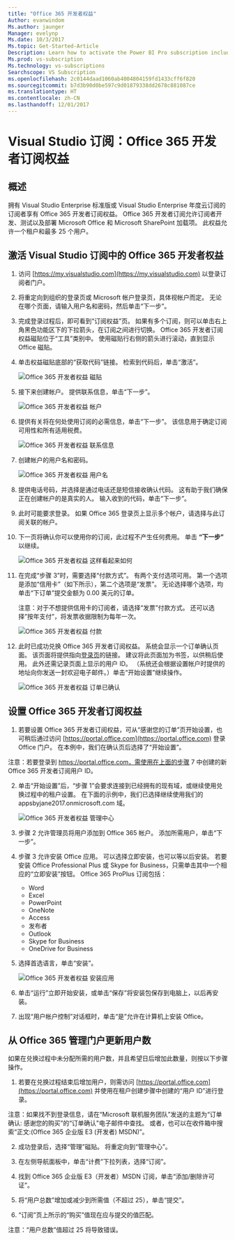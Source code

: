 ```yaml
---
title: "Office 365 开发者权益"
Author: evanwindom
Ms.author: jaunger
Manager: evelynp
Ms.date: 10/3/2017
Ms.topic: Get-Started-Article
Description: Learn how to activate the Power BI Pro subscription included in your Visual Studio subscription.
Ms.prod: vs-subscription
Ms.technology: vs-subscriptions
Searchscope: VS Subscription
ms.openlocfilehash: 2c0144daad1060ab4004804159fd1433cff6f820
ms.sourcegitcommit: b7d3b90d0be597c9d01879338dd2678c881087ce
ms.translationtype: HT
ms.contentlocale: zh-CN
ms.lasthandoff: 12/01/2017
---
```

# <a name="visual-studio-subscriptions---the-office-365-developer-subscription-benefit"></a>Visual Studio 订阅：Office 365 开发者订阅权益

## <a name="overview"></a>概述

拥有 Visual Studio Enterprise 标准版或 Visual Studio Enterprise 年度云订阅的订阅者享有 Office 365 开发者订阅权益。  Office 365 开发者订阅允许订阅者开发、测试以及部署 Microsoft Office 和 Microsoft SharePoint 加载项。  此权益允许一个租户和最多 25 个用户。

## <a name="activating-the-office-365-developer-benefit-in-visual-studio-subscriptions"></a>激活 Visual Studio 订阅中的 Office 365 开发者权益

1. 访问 [https://my.visualstudio.com](https://my.visualstudio.com) 以登录订阅者门户。
2. 将重定向到组织的登录页或 Microsoft 帐户登录页，具体视帐户而定。   无论在哪个页面，请输入用户名和密码，然后单击“下一步”。
3. 完成登录过程后，即可看到“订阅权益”页。  如果有多个订阅，则可以单击右上角黑色功能区下的下拉箭头，在订阅之间进行切换。  Office 365 开发者订阅权益磁贴位于“工具”类别中。  使用磁贴行右侧的箭头进行滚动，直到显示 Office 磁贴。 
4. 单击权益磁贴底部的“获取代码”链接。   检索到代码后，单击“激活”。 

    ![Office 365 开发者权益 磁贴](_img\vs-office-dev\vs-office-dev-tile.png)

5.  接下来创建帐户。  提供联系信息，单击“下一步”。 

    ![Office 365 开发者权益 帐户](_img\vs-office-dev\vs-office-dev-account-cropped.png)



6.  提供有关将在何处使用订阅的必需信息，单击“下一步”。  该信息用于确定订阅可用性和所有适用税费。  

    ![Office 365 开发者权益 联系信息](_img\vs-office-dev\vs-office-dev-contact-cropped.png)



7.  创建帐户的用户名和密码。  

    ![Office 365 开发者权益 用户名](_img\vs-office-dev\vs-office-dev-username-cropped.png)


8.  提供电话号码，并选择是通过电话还是短信接收确认代码。  这有助于我们确保正在创建帐户的是真实的人。 输入收到的代码，单击“下一步”。

9.  此时可能要求登录。  如果 Office 365 登录页上显示多个帐户，请选择与此订阅关联的帐户。

10. 下一页将确认你可以使用你的订阅，此过程不产生任何费用。  单击 **“下一步”** 以继续。  

    ![Office 365 开发者权益 这样看起来如何](_img\vs-office-dev\vs-office-dev-price.png)

11. 在完成“步骤 3”时，需要选择“付款方式”。  有两个支付选项可用。  第一个选项是添加“信用卡”（如下所示），第二个选项是“发票”。  无论选择哪个选项，均单击“下订单”提交金额为 0.00 美元的订单。

    注意：对于不想提供信用卡的订阅者，请选择“发票”付款方式。  还可以选择”按年支付”，将发票收据限制为每年一次。
 

    ![Office 365 开发者权益 付款](_img\vs-office-dev\vs-office-dev-credit-blur-cropped.png)


12. 此时已成功兑换 Office 365 开发者订阅权益。  系统会显示一个订单确认页面。  该页面将提供指向[登录页](https://portal.office.com " Office 365 登录页")的链接。  建议将此页面加为书签，以供稍后使用。  此外还需记录页面上显示的用户 ID。  （系统还会根据设置帐户时提供的地址向你发送一封欢迎电子邮件。）单击“开始设置”继续操作。  

    ![Office 365 开发者权益 订单已确认](_img\vs-office-dev\vs-office-dev-confirm.png)


## <a name="setting-up-the-office-365-developer-subscription-benefit"></a>设置 Office 365 开发者订阅权益

1. 若要设置 Office 365 开发者订阅权益，可从“感谢您的订单”页开始设置，也可稍后通过访问 [https://portal.office.com](https://portal.office.com) 登录 Office 门户。  在本例中，我们在确认页后选择了“开始设置”。

注意：若要登录到 https://portal.office.com，需使用在上面的步骤 7 中创建的新 Office 365 开发者订阅用户 ID。

2. 单击“开始设置”后，“步骤 1”会要求连接到已经拥有的现有域，或继续使用兑换过程中的租户设置。  在下面的示例中，我们已选择继续使用我们的 appsbyjane2017.onmicrosoft.com 域。

    ![Office 365 开发者权益 管理中心](_img\vs-office-dev\vs-office-dev-admin-cropped.png)


3.  步骤 2 允许管理员将用户添加到 Office 365 帐户。  添加所需用户，单击“下一步”。  

4.  步骤 3 允许安装 Office 应用。  可以选择立即安装，也可以等以后安装。  若要安装 Office Professional Plus 或 Skype for Business，只需单击其中一个相应的“立即安装”按钮。  Office 365 ProPlus 订阅包括：
    - Word
    - Excel
    - PowerPoint
    - OneNote
    - Access
    - 发布者
    - Outlook
    - Skype for Business
    - OneDrive for Business

5.  选择首选语言，单击“安装”。 

    ![Office 365 开发者权益 安装应用](_img\vs-office-dev\vs-office-dev-install-cropped.png)


6. 单击“运行”立即开始安装，或单击“保存”将安装包保存到电脑上，以后再安装。

7.  出现“用户帐户控制”对话框时，单击“是”允许在计算机上安装 Office。  


## <a name="updating-the-number-of-users-from-the-office-365-admin-portal"></a>从 Office 365 管理门户更新用户数

如果在兑换过程中未分配所需的用户数，并且希望日后增加此数量，则按以下步骤操作。 

1. 若要在兑换过程结束后增加用户，则需访问 [https://portal.office.com](https://portal.office.com) 并使用在租户创建步骤中创建的“用户 ID”进行登录。

注意：如果找不到登录信息，请在“Microsoft 联机服务团队”发送的主题为“订单确认: 感谢您的购买”的“订单确认"电子邮件中查找。  或者，也可以在收件箱中搜索“正文:(Office 365 企业版 E3 (开发者) MSDN)”。

2. 成功登录后，选择“管理”磁贴。 将重定向到“管理中心”。

3. 在左侧导航面板中，单击“计费”下拉列表，选择“订阅”。

4. 找到 Office 365 企业版 E3（开发者）MSDN 订阅，单击“添加/删除许可证”。

5. 将“用户总数”增加或减少到所需值（不超过 25），单击“提交”。

6. “订阅”页上所示的“购买”值现在应与提交的值匹配。

注意：“用户总数”值超过 25 将导致错误。


